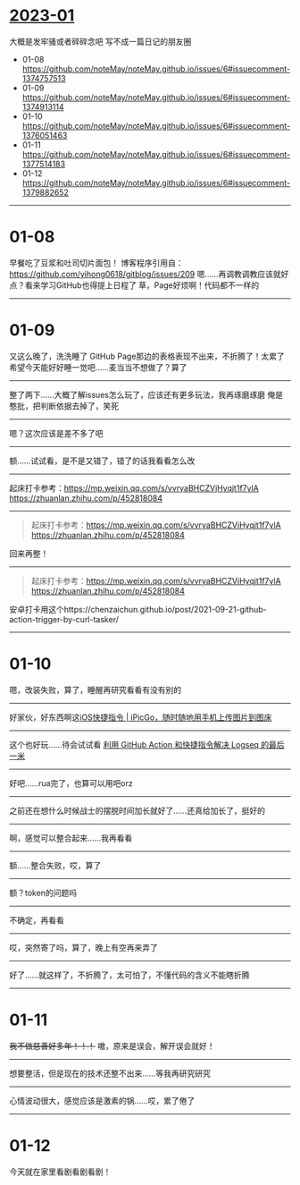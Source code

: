 # [2023-01](https://github.com/noteMay/noteMay.github.io/issues/6)

大概是发牢骚或者碎碎念吧
写不成一篇日记的朋友圈

- 01-08 https://github.com/noteMay/noteMay.github.io/issues/6#issuecomment-1374757513
- 01-09 https://github.com/noteMay/noteMay.github.io/issues/6#issuecomment-1374913114
- 01-10 https://github.com/noteMay/noteMay.github.io/issues/6#issuecomment-1376051463
- 01-11 https://github.com/noteMay/noteMay.github.io/issues/6#issuecomment-1377514183
- 01-12 https://github.com/noteMay/noteMay.github.io/issues/6#issuecomment-1379882652

---

# 01-08
早餐吃了豆浆和吐司切片面包！
博客程序引用自：<https://github.com/yihong0618/gitblog/issues/209>
嗯……再调教调教应该就好点？看来学习GitHub也得提上日程了
草，Page好烦啊！代码都不一样的

---

# 01-09

又这么晚了，洗洗睡了
GitHub Page那边的表格表现不出来，不折腾了！太累了
希望今天能好好睡一觉吧……麦当当不想做了？算了

---

整了两下……大概了解issues怎么玩了，应该还有更多玩法，我再琢磨琢磨
俺是憨批，把判断依据去掉了，笑死

---

嗯？这次应该是差不多了吧

---

额……试试看，是不是又错了，错了的话我看看怎么改

---

起床打卡参考：https://mp.weixin.qq.com/s/vvryaBHCZVjHyqjt1f7ylA
https://zhuanlan.zhihu.com/p/452818084

---

> 起床打卡参考：https://mp.weixin.qq.com/s/vvryaBHCZVjHyqjt1f7ylA https://zhuanlan.zhihu.com/p/452818084

回来再整！

---

> 起床打卡参考：https://mp.weixin.qq.com/s/vvryaBHCZVjHyqjt1f7ylA https://zhuanlan.zhihu.com/p/452818084

安卓打卡用这个https://chenzaichun.github.io/post/2021-09-21-github-action-trigger-by-curl-tasker/

---

# 01-10

嗯，改装失败，算了，睡醒再研究看看有没有别的

---

好家伙，好东西啊这[iOS快捷指令 | iPicGo，随时随地用手机上传图片到图床](https://cloud.tencent.com/developer/article/1918283)

---

这个也好玩……待会试试看
[利用 GitHub Action 和快捷指令解决 Logseq 的最后一米](https://frostming.com/2022/03-20/logseq-journal-automation/)

---

好吧……rua完了，也算可以用吧orz

---

之前还在想什么时候战士的摆脱时间加长就好了……还真给加长了，挺好的

---

啊，感觉可以整合起来……我再看看

---

额……整合失败，哎，算了

---

额？token的问题吗

---

不确定，再看看

---

哎，突然寄了吗，算了，晚上有空再来弄了

---

好了……就这样了，不折腾了，太可怕了，不懂代码的含义不能瞎折腾

---

# 01-11

~~我不做慈善好多年！！！~~
嗷，原来是误会，解开误会就好！

---

想要整活，但是现在的技术还整不出来……等我再研究研究

---

心情波动很大，感觉应该是激素的锅……哎，累了倦了

---

# 01-12

今天就在家里看剧看剧看剧！